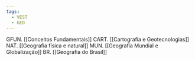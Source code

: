 ```yaml
---
tags:
  - VEST
  - GEO
---
```

GFUN. [[Conceitos Fundamentais]]
CART. [[Cartografia e Geotecnologias]]
NAT. [[Geografia física e natural]]
MUN. [[Geografia Mundial e Globalização]]
BR. [[Geografia do Brasil]]